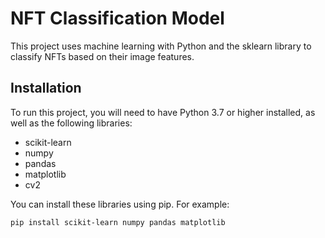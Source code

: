 # NFT Classification Model

This project uses machine learning with Python and the sklearn library to classify NFTs based on their image features.

## Installation

To run this project, you will need to have Python 3.7 or higher installed, as well as the following libraries:

- scikit-learn
- numpy
- pandas
- matplotlib
- cv2

You can install these libraries using pip. For example:

```sh
pip install scikit-learn numpy pandas matplotlib
